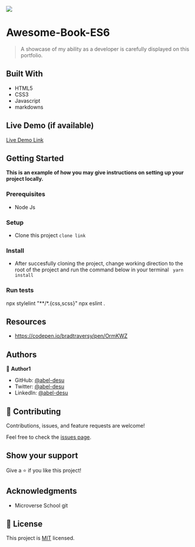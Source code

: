 
![](https://img.shields.io/badge/Microverse-blueviolet)

# Awesome-Book-ES6

> A showcase of my ability as a developer is carefully displayed on this portfolio.

## Built With

- HTML5
- CSS3
- Javascript
- markdowns

## Live Demo (if available)

[Live Demo Link](https://abel-desu.github.io/Awesome-book-ES6/)

## Getting Started

**This is an example of how you may give instructions on setting up your project locally.**

### Prerequisites
- Node Js

### Setup
- Clone this project 
`clone link`

### Install
- After succesfully cloning the project, change working direction to the root of the project and run the command below in your terminal
` yarn install`
<!-- ### Usage -->

### Run tests
npx stylelint "**/*.{css,scss}"
npx eslint .
<!-- ### Deployment -->

## Resources
- https://codepen.io/bradtraversy/pen/OrmKWZ

## Authors

👤 **Author1**

- GitHub: [@abel-desu](https://github.com/abel-desu)
- Twitter: [@abel-desu](https://twitter.com/abeldesagn)
- LinkedIn: [@abel-desu](https://linkedin.com/in/abeldesagn)


## 🤝 Contributing

Contributions, issues, and feature requests are welcome!

Feel free to check the [issues page](../../issues/).

## Show your support

Give a ⭐️ if you like this project!

## Acknowledgments

- Microverse School git

## 📝 License

This project is [MIT](./MIT.md) licensed.
